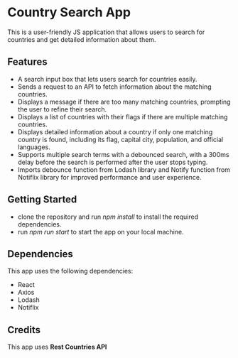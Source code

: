 # Country Search App

This is a user-friendly JS application that allows users to search for countries
and get detailed information about them.

## Features

- A search input box that lets users search for countries easily.
- Sends a request to an API to fetch information about the matching countries.
- Displays a message if there are too many matching countries, prompting the
  user to refine their search.
- Displays a list of countries with their flags if there are multiple matching
  countries.
- Displays detailed information about a country if only one matching country is
  found, including its flag, capital city, population, and official languages.
- Supports multiple search terms with a debounced search, with a 300ms delay
  before the search is performed after the user stops typing.
- Imports debounce function from Lodash library and Notify function from
  Notiflix library for improved performance and user experience.

## Getting Started

- clone the repository and run _npm install_ to install the required
  dependencies.
- run _npm run start_ to start the app on your local machine.

## Dependencies

This app uses the following dependencies:

- React
- Axios
- Lodash
- Notiflix

## Credits

This app uses **Rest Countries API**
